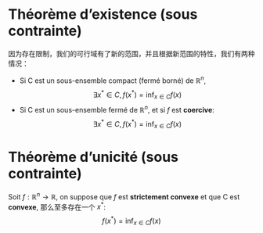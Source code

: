 # Théorème d’existence (sous contrainte)
因为存在限制，我们的可行域有了新的范围，并且根据新范围的特性，我们有两种情况：
- Si C est un sous-ensemble compact (fermé borné) de $\mathbb{R}^{n}$,
$$
\exists x^{*} \in C,f(x^{*}) = \inf_{x\in C}f(x)
$$
- Si C est un sous-ensemble fermé de $\mathbb{R}^{n}$, et si $f$ est **coercive**:
$$
\exists x^{*} \in C,f(x^{*}) = \inf_{x\in C}f(x)
$$
# Théorème d’unicité (sous contrainte)
Soit $f:\mathbb{R}^{n}\rightarrow \mathbb{R}$, on suppose que $f$ est **strictement convexe** et que C est **convexe**, 那么至多存在一个 $x^{*}$:
$$
f(x^{*}) = \inf_{x\in C}f(x)
$$